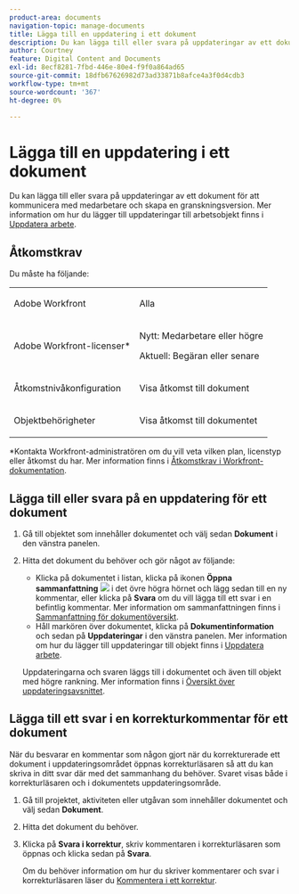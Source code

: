 ```yaml
---
product-area: documents
navigation-topic: manage-documents
title: Lägga till en uppdatering i ett dokument
description: Du kan lägga till eller svara på uppdateringar av ett dokument för att kommunicera med medarbetare och skapa en granskningsversion. Mer information om hur du lägger till uppdateringar till arbetsobjekt finns i Uppdatera arbete.
author: Courtney
feature: Digital Content and Documents
exl-id: 8ecf8281-7fbd-446e-80e4-f9f0a864ad65
source-git-commit: 18dfb67626982d73ad33871b8afce4a3f0d4cdb3
workflow-type: tm+mt
source-wordcount: '367'
ht-degree: 0%

---
```


# Lägga till en uppdatering i ett dokument

<!--Audited: April, 2024-->

Du kan lägga till eller svara på uppdateringar av ett dokument för att kommunicera med medarbetare och skapa en granskningsversion. Mer information om hur du lägger till uppdateringar till arbetsobjekt finns i [Uppdatera arbete](../../workfront-basics/updating-work-items-and-viewing-updates/update-work.md).

## Åtkomstkrav

Du måste ha följande:

<table style="table-layout:auto"> 
 <col> 
 <col> 
 <tbody> 
  <tr> 
   <td role="rowheader">Adobe Workfront</td> 
   <td> <p> Alla</p> </td> 
  </tr> 
  <tr> 
   <td role="rowheader">Adobe Workfront-licenser*</td> 
   <td> <p>Nytt: Medarbetare eller högre</p> 
   <p>Aktuell: Begäran eller senare</p>
   </td> 
  </tr> 
  <tr> 
   <td role="rowheader">Åtkomstnivåkonfiguration</td> 
   <td> <p>Visa åtkomst till dokument</p> </td> 
  </tr>

<tr> 
   <td role="rowheader">Objektbehörigheter</td> 
   <td> <p>Visa åtkomst till dokumentet</p> </td> 
  </tr> 
 </tbody> 
</table>

*Kontakta Workfront-administratören om du vill veta vilken plan, licenstyp eller åtkomst du har. Mer information finns i [Åtkomstkrav i Workfront-dokumentation](/help/quicksilver/administration-and-setup/add-users/access-levels-and-object-permissions/access-level-requirements-in-documentation.md).

## Lägga till eller svara på en uppdatering för ett dokument

1. Gå till objektet som innehåller dokumentet och välj sedan **Dokument** i den vänstra panelen.
1. Hitta det dokument du behöver och gör något av följande:

   * Klicka på dokumentet i listan, klicka på ikonen **Öppna sammanfattning** ![](assets/qs-summary-in-new-toolbar-small.png) i det övre högra hörnet och lägg sedan till en ny kommentar, eller klicka på **Svara** om du vill lägga till ett svar i en befintlig kommentar. Mer information om sammanfattningen finns i [Sammanfattning för dokumentöversikt](../../documents/managing-documents/summary-for-documents.md).
   * Håll markören över dokumentet, klicka på **Dokumentinformation** och sedan på **Uppdateringar** i den vänstra panelen.
Mer information om hur du lägger till uppdateringar till objekt finns i [Uppdatera arbete](../../workfront-basics/updating-work-items-and-viewing-updates/update-work.md).

   Uppdateringarna och svaren läggs till i dokumentet och även till objekt med högre rankning. Mer information finns i [Översikt över uppdateringsavsnittet](../../workfront-basics/updating-work-items-and-viewing-updates/updates-tab-overview.md).


## Lägga till ett svar i en korrekturkommentar för ett dokument

När du besvarar en kommentar som någon gjort när du korrekturerade ett dokument i uppdateringsområdet öppnas korrekturläsaren så att du kan skriva in ditt svar där med det sammanhang du behöver. Svaret visas både i korrekturläsaren och i dokumentets uppdateringsområde.

1. Gå till projektet, aktiviteten eller utgåvan som innehåller dokumentet och välj sedan **Dokument**.
1. Hitta det dokument du behöver.

1. Klicka på **Svara i korrektur**, skriv kommentaren i korrekturläsaren som öppnas och klicka sedan på **Svara**.

   Om du behöver information om hur du skriver kommentarer och svar i korrekturläsaren läser du [Kommentera i ett korrektur](../../review-and-approve-work/proofing/reviewing-proofs-within-workfront/comment-on-a-proof/comment-on-proof-1.md).
